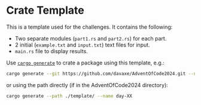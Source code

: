 # Crate Template

This is a template used for the challenges. It contains the following:

- Two separate modules (`part1.rs` and `part2.rs`) for each part.
- 2 initial (`example.txt` and `input.txt`) text files for input.
- `main.rs` file to display results.

Use [`cargo generate`](https://crates.io/crates/cargo-generate) to crate a
package using this template, e.g.:

```bash
cargo generate --git https://github.com/davaxe/AdventOfCode2024.git --name day-XX
```

or using the path directly (if in the AdventOfCode2024 directory):

```bash
cargo generate --path ./template/ --name day-XX
```
